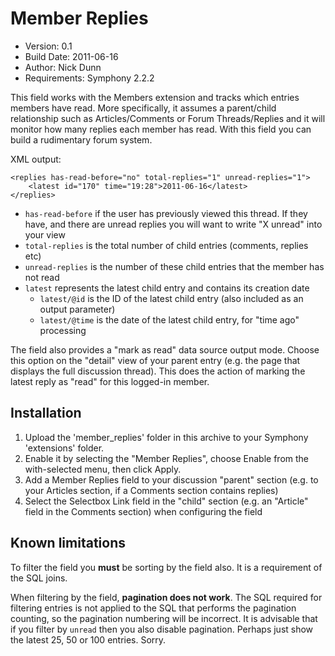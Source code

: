 # Member Replies

* Version: 0.1
* Build Date: 2011-06-16
* Author: Nick Dunn
* Requirements: Symphony 2.2.2

This field works with the Members extension and tracks which entries members have read. More specifically, it assumes a parent/child relationship such as Articles/Comments or Forum Threads/Replies and it will monitor how many replies each member has read. With this field you can build a rudimentary forum system.

XML output:

	<replies has-read-before="no" total-replies="1" unread-replies="1">
        <latest id="170" time="19:28">2011-06-16</latest>
    </replies>

* `has-read-before` if the user has previously viewed this thread. If they have, and there are unread replies you will want to write "X unread" into your view
* `total-replies` is the total number of child entries (comments, replies etc)
* `unread-replies` is the number of these child entries that the member has not read
* `latest` represents the latest child entry and contains its creation date
  * `latest/@id` is the ID of the latest child entry (also included as an output parameter)
  * `latest/@time` is the date of the latest child entry, for "time ago" processing
	
The field also provides a "mark as read" data source output mode. Choose this option on the "detail" view of your parent entry (e.g. the page that displays the full discussion thread). This does the action of marking the latest reply as "read" for this logged-in member.

## Installation

1. Upload the 'member_replies' folder in this archive to your Symphony 'extensions' folder.
2. Enable it by selecting the "Member Replies", choose Enable from the with-selected menu, then click Apply.
3. Add a Member Replies field to your discussion "parent" section (e.g. to your Articles section, if a Comments section contains replies)
4. Select the Selectbox Link field in the "child" section (e.g. an "Article" field in the Comments section) when configuring the field

## Known limitations

To filter the field you **must** be sorting by the field also. It is a requirement of the SQL joins.

When filtering by the field, **pagination does not work**. The SQL required for filtering entries is not applied to the SQL that performs the pagination counting, so the pagination numbering will be incorrect. It is advisable that if you filter by `unread` then you also disable pagination. Perhaps just show the latest 25, 50 or 100 entries. Sorry.